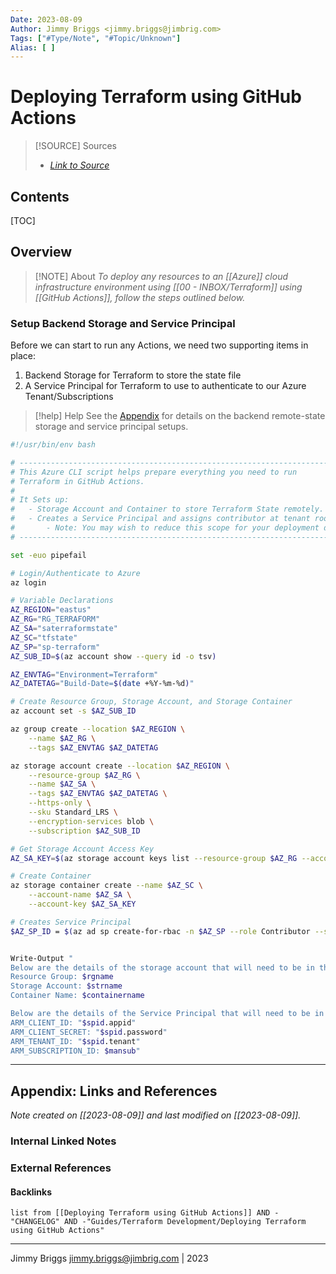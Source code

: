 ```yaml
---
Date: 2023-08-09
Author: Jimmy Briggs <jimmy.briggs@jimbrig.com>
Tags: ["#Type/Note", "#Topic/Unknown"]
Alias: [ ]
---
```


# Deploying Terraform using GitHub Actions

> [!SOURCE] Sources
> - *[Link to Source]()*

## Contents

[TOC]

## Overview

> [!NOTE] About
> *To deploy any resources to an [[Azure]] cloud infrastructure environment using [[00 - INBOX/Terraform]] using [[GitHub Actions]], follow the steps outlined below.*

### Setup Backend Storage and Service Principal

Before we can start to run any Actions, we need two supporting items in place:

1. Backend Storage for Terraform to store the state file
2. A Service Principal for Terraform to use to authenticate to our Azure Tenant/Subscriptions

> [!help] Help
> See the [Appendix]() for details on the backend remote-state storage and service principal setups.



```bash
#!/usr/bin/env bash

# ---------------------------------------------------------------------
# This Azure CLI script helps prepare everything you need to run 
# Terraform in GitHub Actions. 
# 
# It Sets up:
# 	- Storage Account and Container to store Terraform State remotely.
# 	- Creates a Service Principal and assigns contributor at tenant root. 
# 		- Note: You may wish to reduce this scope for your deployment down to single Subscription
# ---------------------------------------------------------------------

set -euo pipefail

# Login/Authenticate to Azure
az login

# Variable Declarations
AZ_REGION="eastus"
AZ_RG="RG_TERRAFORM"
AZ_SA="saterraformstate"
AZ_SC="tfstate"
AZ_SP="sp-terraform"
AZ_SUB_ID=$(az account show --query id -o tsv)

AZ_ENVTAG="Environment=Terraform"
AZ_DATETAG="Build-Date=$(date +%Y-%m-%d)"

# Create Resource Group, Storage Account, and Storage Container
az account set -s $AZ_SUB_ID

az group create --location $AZ_REGION \
	--name $AZ_RG \
	--tags $AZ_ENVTAG $AZ_DATETAG

az storage account create --location $AZ_REGION \
	--resource-group $AZ_RG \
	--name $AZ_SA \
	--tags $AZ_ENVTAG $AZ_DATETAG \
	--https-only \
	--sku Standard_LRS \
	--encryption-services blob \
	--subscription $AZ_SUB_ID

# Get Storage Account Access Key
AZ_SA_KEY=$(az storage account keys list --resource-group $AZ_RG --account-name $AZ_SA --query '[0].value' -o tsv)

# Create Container
az storage container create --name $AZ_SC \
	--account-name $AZ_SA \
	--account-key $AZ_SA_KEY

# Creates Service Principal
$AZ_SP_ID = $(az ad sp create-for-rbac -n $AZ_SP --role Contributor --scopes "/" | jq)


Write-Output "
Below are the details of the storage account that will need to be in the Terraform Backend Configuration:
Resource Group: $rgname
Storage Account: $strname
Container Name: $containername

Below are the details of the Service Principal that will need to be in the GitHub Repo Secrets:
ARM_CLIENT_ID: "$spid.appid"
ARM_CLIENT_SECRET: "$spid.password"
ARM_TENANT_ID: "$spid.tenant"
ARM_SUBSCRIPTION_ID: $mansub"
```

***

## Appendix: Links and References

*Note created on [[2023-08-09]] and last modified on [[2023-08-09]].*

### Internal Linked Notes

### External References

#### Backlinks

```dataview
list from [[Deploying Terraform using GitHub Actions]] AND -"CHANGELOG" AND -"Guides/Terraform Development/Deploying Terraform using GitHub Actions"
```


***

Jimmy Briggs <jimmy.briggs@jimbrig.com> | 2023

